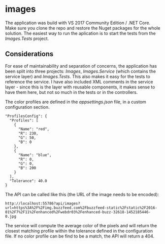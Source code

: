 # images
The application was build with VS 2017 Community Edition / .NET Core. Make sure you clone the repo and restore the Nuget packages for the whole solution. The easiest way to run the aplication is to start the tests from the *Images.Tests* project.

## Considerations
For ease of maintainability and separation of concerns, the application has been split into three projects: *Images*, *Images.Service* (which contains the service layer) and *Images.Tests*. This also makes it easy for the tests to reference the service. I have also included XML comments in the service layer - since this is the layer with reusable components, it makes sense to have them here, but not so much in the tests or in the controllers.

The color profiles are defined in the *appsettings.json* file, in a custom configuration section.

```
"ProfilesConfig": {
  "Profiles": [
    {
      "Name": "red",
      "R": 230,
      "G": 50,
      "B": 0
    },
    {
      "Name": "blue",
      "R": 0,
      "G": 0,
      "B": 200
    }
  ],
  "Tolerance": 40.0
}

```
The API can be called like this (the URL of the image needs to be encoded):
```
http://localhost:55786?api/images?url=https%3A%2F%2Fimg.buzzfeed.com%2Fbuzzfeed-static%2Fstatic%2F2016-01%2F7%2F11%2Fenhanced%2Fwebdr03%2Fenhanced-buzz-32618-1452185446-0.jpg
```

The service will compute the average color of the pixels and will return the closest matching profile within the tolerance defined in the configuration file. If no color profile can be find to be a match, the API will return a 404.
